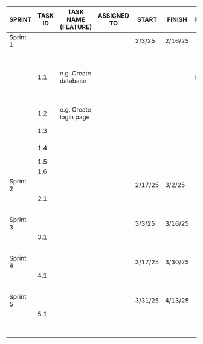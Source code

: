 | SPRINT   | TASK ID | TASK NAME (FEATURE)    | ASSIGNED TO | START   | FINISH  | PRIORITY | STATUS      | ASSIGNED TO SPRINT |   |                                        |        |             |
|----------|---------|------------------------|-------------|---------|---------|----------|-------------|--------------------|---|----------------------------------------|--------|-------------|
| Sprint 1 |         |                        |             | 2/3/25  | 2/16/25 |          | Not Started |                    |   |                                        |        |             |
|          | 1.1     | e.g. Create database   |             |         |         | High     | Not Started | Yes                |   | This section is for the drop-down list |        |             |
|          | 1.2     | e.g. Create login page |             |         |         |          |             |                    |   | Yes                                    | High   | Complete    |
|          | 1.3     |                        |             |         |         |          |             |                    |   | No                                     | Medium | In Progress |
|          | 1.4     |                        |             |         |         |          |             |                    |   |                                        | Low    | Not Started |
|          | 1.5     |                        |             |         |         |          |             |                    |   |                                        |        |             |
|          | 1.6     |                        |             |         |         |          |             |                    |   |                                        |        |             |
| Sprint 2 |         |                        |             | 2/17/25 | 3/2/25  |          |             |                    |   |                                        |        |             |
|          | 2.1     |                        |             |         |         |          |             |                    |   |                                        |        |             |
|          |         |                        |             |         |         |          |             |                    |   |                                        |        |             |
|          |         |                        |             |         |         |          |             |                    |   |                                        |        |             |
|          |         |                        |             |         |         |          |             |                    |   |                                        |        |             |
|          |         |                        |             |         |         |          |             |                    |   |                                        |        |             |
|          |         |                        |             |         |         |          |             |                    |   |                                        |        |             |
| Sprint 3 |         |                        |             | 3/3/25  | 3/16/25 |          |             |                    |   |                                        |        |             |
|          | 3.1     |                        |             |         |         |          |             |                    |   |                                        |        |             |
|          |         |                        |             |         |         |          |             |                    |   |                                        |        |             |
|          |         |                        |             |         |         |          |             |                    |   |                                        |        |             |
|          |         |                        |             |         |         |          |             |                    |   |                                        |        |             |
|          |         |                        |             |         |         |          |             |                    |   |                                        |        |             |
|          |         |                        |             |         |         |          |             |                    |   |                                        |        |             |
| Sprint 4 |         |                        |             | 3/17/25 | 3/30/25 |          |             |                    |   |                                        |        |             |
|          | 4.1     |                        |             |         |         |          |             |                    |   |                                        |        |             |
|          |         |                        |             |         |         |          |             |                    |   |                                        |        |             |
|          |         |                        |             |         |         |          |             |                    |   |                                        |        |             |
|          |         |                        |             |         |         |          |             |                    |   |                                        |        |             |
|          |         |                        |             |         |         |          |             |                    |   |                                        |        |             |
|          |         |                        |             |         |         |          |             |                    |   |                                        |        |             |
| Sprint 5 |         |                        |             | 3/31/25 | 4/13/25 |          |             |                    |   |                                        |        |             |
|          | 5.1     |                        |             |         |         |          |             |                    |   |                                        |        |             |
|          |         |                        |             |         |         |          |             |                    |   |                                        |        |             |
|          |         |                        |             |         |         |          |             |                    |   |                                        |        |             |
|          |         |                        |             |         |         |          |             |                    |   |                                        |        |             |
|          |         |                        |             |         |         |          |             |                    |   |                                        |        |             |
|          |         |                        |             |         |         |          |             |                    |   |                                        |        |             |
|          |         |                        |             |         |         |          |             |                    |   |                                        |        |             |
|          |         |                        |             |         |         |          |             |                    |   |                                        |        |             |
|          |         |                        |             |         |         |          |             |                    |   |                                        |        |             |
